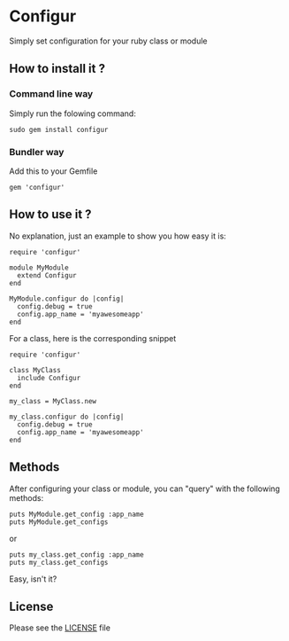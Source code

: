 # Configur

Simply set configuration for your ruby class or module

## How to install it ?

### Command line way

Simply run the folowing command:

    sudo gem install configur

### Bundler way

Add this to your Gemfile

    gem 'configur'

## How to use it ?

No explanation, just an example to show you how easy it is:

    require 'configur'

    module MyModule
      extend Configur
    end

    MyModule.configur do |config|
      config.debug = true
      config.app_name = 'myawesomeapp'
    end

For a class, here is the corresponding snippet

    require 'configur'

    class MyClass
      include Configur
    end

    my_class = MyClass.new

    my_class.configur do |config|
      config.debug = true
      config.app_name = 'myawesomeapp'
    end

## Methods

After configuring your class or module, you can "query" with the following methods:

    puts MyModule.get_config :app_name
    puts MyModule.get_configs

or

    puts my_class.get_config :app_name
    puts my_class.get_configs

Easy, isn't it?

## License

Please see the [LICENSE](https://github.com/pierre-lecocq/configur/blob/master/LICENSE) file
